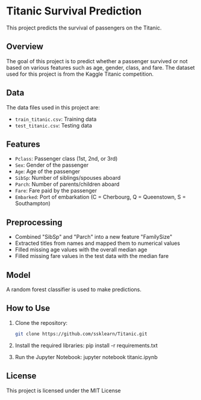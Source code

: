 # Titanic Survival Prediction

This project predicts the survival of passengers on the Titanic.

## Overview

The goal of this project is to predict whether a passenger survived or not based on various features such as age, gender, class, and fare. The dataset used for this project is from the Kaggle Titanic competition.

## Data

The data files used in this project are:
- `train_titanic.csv`: Training data
- `test_titanic.csv`: Testing data

## Features

- `Pclass`: Passenger class (1st, 2nd, or 3rd)
- `Sex`: Gender of the passenger
- `Age`: Age of the passenger
- `SibSp`: Number of siblings/spouses aboard
- `Parch`: Number of parents/children aboard
- `Fare`: Fare paid by the passenger
- `Embarked`: Port of embarkation (C = Cherbourg, Q = Queenstown, S = Southampton)

## Preprocessing

- Combined "SibSp" and "Parch" into a new feature "FamilySize"
- Extracted titles from names and mapped them to numerical values
- Filled missing age values with the overall median age
- Filled missing fare values in the test data with the median fare

## Model

A random forest classifier is used to make predictions.

## How to Use

1. Clone the repository:

   ```bash
   git clone https://github.com/ssklearn/Titanic.git

1. Install the required libraries:
   pip install -r requirements.txt
2. Run the Jupyter Notebook:
   jupyter notebook titanic.ipynb

## License

This project is licensed under the MIT License
